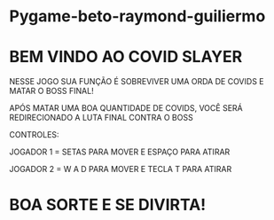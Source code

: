 # Pygame-beto-raymond-guiliermo
# BEM VINDO AO COVID SLAYER
 NESSE JOGO SUA FUNÇÃO É SOBREVIVER UMA ORDA DE COVIDS E MATAR O BOSS FINAL!
 
 APÓS MATAR UMA BOA QUANTIDADE DE COVIDS, VOCÊ SERÁ REDIRECIONADO A LUTA FINAL CONTRA O BOSS
 
 CONTROLES:
 
 JOGADOR 1 = SETAS PARA MOVER E ESPAÇO  PARA ATIRAR
 
 JOGADOR 2 = W A D PARA MOVER E TECLA T PARA ATIRAR
# BOA SORTE E SE DIVIRTA!
